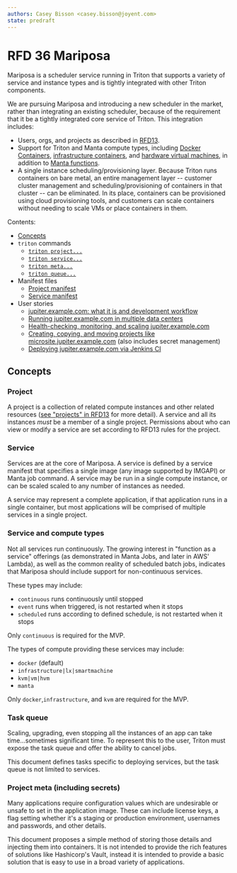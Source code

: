 ```yaml
---
authors: Casey Bisson <casey.bisson@joyent.com>
state: predraft
---
```


<!--
    This Source Code Form is subject to the terms of the Mozilla Public
    License, v. 2.0. If a copy of the MPL was not distributed with this
    file, You can obtain one at http://mozilla.org/MPL/2.0/.
-->

<!--
    Copyright 2016 Casey Bisson, Joyent
-->

# RFD 36 Mariposa

Mariposa is a scheduler service running in Triton that supports a variety of service and instance types and is tightly integrated with other Triton components.

We are pursuing Mariposa and introducing a new scheduler in the market, rather than integrating an existing scheduler, because of the requirement that it be a tightly integrated core service of Triton. This integration includes:

- Users, orgs, and projects as described in [RFD13](https://github.com/joyent/rfd/blob/master/rfd/0013/README.md).
- Support for Triton and Manta compute types, including [Docker Containers](https://docs.joyent.com/public-cloud/instances/docker), [infrastructure containers](https://docs.joyent.com/public-cloud/instances/infrastructure), and [hardware virtual machines](https://docs.joyent.com/public-cloud/instances/virtual-machines), in addition to [Manta functions](https://apidocs.joyent.com/manta/jobs-reference.html).
- A single instance scheduling/provisioning layer. Because Triton runs containers on bare metal, an entire management layer -- customer cluster management and scheduling/provisioning of containers in that cluster -- can be eliminated. In its place, containers can be provisioned using cloud provisioning tools, and customers can scale containers without needing to scale VMs or place containers in them.

Contents:

- [Concepts](#concepts)
- `triton` commands
  - [`triton project...`](project.md)
  - [`triton service...`](service.md)
  - [`triton meta...`](meta.md)
  - [`triton queue...`](queue.md)
- Manifest files
	- [Project manifest](project-manifest.md)
	- [Service manifest](service-manifest.md)
- User stories
	- [jupiter.example.com: what it is and development workflow](./user-stories/jupiter-example-com.md)
	- [Running jupiter.example.com in multiple data centers](./user-stories/jupiter-example-com-multi-dc.md)
	- [Health-checking, monitoring, and scaling jupiter.example.com](./user-stories/jupiter-example-com-monitoring-and-health.md)
	- [Creating, copying, and moving projects like microsite.jupiter.example.com](./user-stories/microsite-jupiter-example-com.md) (also includes secret management)
	- [Deploying jupiter.example.com via Jenkins CI](./user-stories/jenkins-mariposa.md)



## Concepts

### Project

A project is a collection of related compute instances and other related resources ([see "projects" in RFD13](../0013/README.md#proposal) for more detail). A service and all its instances _must_ be a member of a single project. Permissions about who can view or modify a service are set according to RFD13 rules for the project.

### Service

Services are at the core of Mariposa. A service is defined by a service manifest that specifies a single image (any image supported by IMGAPI) or Manta job command. A service may be run in a single compute instance, or can be scaled scaled to any number of instances as needed.

A service may represent a complete application, if that application runs in a single container, but most applications will be comprised of multiple services in a single project.

### Service and compute types

Not all services run continuously. The growing interest in "function as a service" offerings (as demonstrated in Manta Jobs, and later in AWS' Lambda), as well as the common reality of scheduled batch jobs, indicates that Mariposa should include support for non-continuous services.

These types may include:

- `continuous` runs continuously until stopped
- `event` runs when triggered, is not restarted when it stops
- `scheduled` runs according to defined schedule, is not restarted when it stops

Only `continuous` is required for the MVP.

The types of compute providing these services may include:

- `docker` (default)
- `infrastructure|lx|smartmachine`
- `kvm|vm|hvm`
- `manta`

Only `docker`,`infrastructure`, and `kvm` are required for the MVP.

### Task queue

Scaling, upgrading, even stopping all the instances of an app can take time...sometimes significant time. To represent this to the user, Triton must expose the task queue and offer the ability to cancel jobs.

This document defines tasks specific to deploying services, but the task queue is not limited to services.

### Project meta (including secrets)

Many applications require configuration values which are undesirable or unsafe to set in the application image. These can include license keys, a flag setting whether it's a staging or production environment, usernames and passwords, and other details.

This document proposes a simple method of storing those details and injecting them into containers. It is not intended to provide the rich features of solutions like Hashicorp's Vault, instead it is intended to provide a basic solution that is easy to use in a broad variety of applications.
